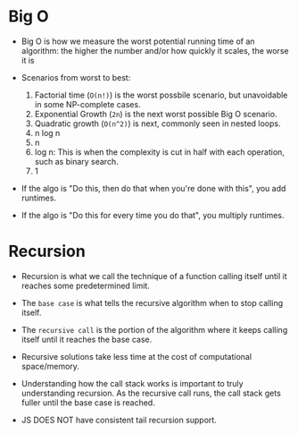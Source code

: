 # Big O

- Big O is how we measure the worst potential running time of an algorithm: the higher the number and/or how quickly it scales, the worse it is

- Scenarios from worst to best:
  1. Factorial time (`O(n!)`) is the worst possbile scenario, but unavoidable in some NP-complete cases.
  2. Exponential Growth (`2n`) is the next worst possible Big O scenario.
  3. Quadratic growth (`O(n^2)`) is next, commonly seen in nested loops.
  4. n log n
  5. n
  6. log n: This is when the complexity is cut in half with each operation, such as binary search.
  7. 1

- If the algo is "Do this, then do that when you're done with this", you add runtimes.
- If the algo is "Do this for every time you do that", you multiply runtimes.

# Recursion

- Recursion is what we call the technique of a function calling itself until it reaches some predetermined limit.

- The `base case` is what tells the recursive algorithm when to stop calling itself.
  
- The `recursive call` is the portion of the algorithm where it keeps calling itself until it reaches the base case.

- Recursive solutions take less time at the cost of computational space/memory.

- Understanding how the call stack works is important to truly understanding recursion. As the recursive call runs, the call stack gets fuller until the base case is reached.

- JS DOES NOT have consistent tail recursion support. 

